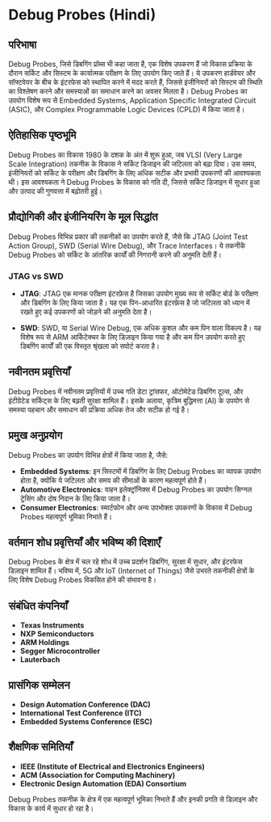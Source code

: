 # Debug Probes (Hindi)

## परिभाषा

Debug Probes, जिसे डिबगिंग प्रॉब्स भी कहा जाता है, एक विशेष उपकरण हैं जो विकास प्रक्रिया के दौरान सर्किट और सिस्टम के कार्यात्मक परीक्षण के लिए उपयोग किए जाते हैं। ये उपकरण हार्डवेयर और सॉफ्टवेयर के बीच के इंटरफेस को स्थापित करने में मदद करते हैं, जिससे इंजीनियरों को सिस्टम की स्थिति का विश्लेषण करने और समस्याओं का समाधान करने का अवसर मिलता है। Debug Probes का उपयोग विशेष रूप से Embedded Systems, Application Specific Integrated Circuit (ASIC), और Complex Programmable Logic Devices (CPLD) में किया जाता है।

## ऐतिहासिक पृष्ठभूमि

Debug Probes का विकास 1980 के दशक के अंत में शुरू हुआ, जब VLSI (Very Large Scale Integration) तकनीक के विकास ने सर्किट डिजाइन की जटिलता को बढ़ा दिया। उस समय, इंजीनियरों को सर्किट के परीक्षण और डिबगिंग के लिए अधिक सटीक और प्रभावी उपकरणों की आवश्यकता थी। इस आवश्यकता ने Debug Probes के विकास को गति दी, जिससे सर्किट डिजाइन में सुधार हुआ और उत्पाद की गुणवत्ता में बढ़ोतरी हुई। 

## प्रौद्योगिकी और इंजीनियरिंग के मूल सिद्धांत

Debug Probes विभिन्न प्रकार की तकनीकों का उपयोग करते हैं, जैसे कि JTAG (Joint Test Action Group), SWD (Serial Wire Debug), और Trace Interfaces। ये तकनीकें Debug Probes को सर्किट के आंतरिक कार्यों की निगरानी करने की अनुमति देती हैं। 

### JTAG vs SWD

- **JTAG**: JTAG एक मानक परीक्षण इंटरफ़ेस है जिसका उपयोग मुख्य रूप से सर्किट बोर्ड के परीक्षण और डिबगिंग के लिए किया जाता है। यह एक पिन-आधारित इंटरफ़ेस है जो जटिलता को ध्यान में रखते हुए कई उपकरणों को जोड़ने की अनुमति देता है।
  
- **SWD**: SWD, या Serial Wire Debug, एक अधिक कुशल और कम पिन वाला विकल्प है। यह विशेष रूप से ARM आर्किटेक्चर के लिए डिज़ाइन किया गया है और कम पिन उपयोग करते हुए डिबगिंग कार्यों की एक विस्तृत श्रृंखला को सपोर्ट करता है।

## नवीनतम प्रवृत्तियाँ

Debug Probes में नवीनतम प्रवृत्तियों में उच्च गति डेटा ट्रांसफर, ऑटोमेटेड डिबगिंग टूल्स, और इंटीग्रेटेड सर्किट्स के लिए बढ़ती सुरक्षा शामिल हैं। इसके अलावा, कृत्रिम बुद्धिमत्ता (AI) के उपयोग से समस्या पहचान और समाधान की प्रक्रिया अधिक तेज और सटीक हो गई है।

## प्रमुख अनुप्रयोग

Debug Probes का उपयोग विभिन्न क्षेत्रों में किया जाता है, जैसे:

- **Embedded Systems**: इन सिस्टमों में डिबगिंग के लिए Debug Probes का व्यापक उपयोग होता है, क्योंकि ये जटिलता और समय की सीमाओं के कारण महत्वपूर्ण होते हैं।
- **Automotive Electronics**: वाहन इलेक्ट्रॉनिक्स में Debug Probes का उपयोग सिग्नल ट्रेसिंग और दोष निदान के लिए किया जाता है।
- **Consumer Electronics**: स्मार्टफोन और अन्य उपभोक्ता उपकरणों के विकास में Debug Probes महत्वपूर्ण भूमिका निभाते हैं।

## वर्तमान शोध प्रवृत्तियाँ और भविष्य की दिशाएँ

Debug Probes के क्षेत्र में चल रहे शोध में उच्च प्रदर्शन डिबगिंग, सुरक्षा में सुधार, और इंटरफेस डिज़ाइन शामिल हैं। भविष्य में, 5G और IoT (Internet of Things) जैसे उभरते तकनीकी क्षेत्रों के लिए विशेष Debug Probes विकसित होने की संभावना है। 

## संबंधित कंपनियाँ

- **Texas Instruments**
- **NXP Semiconductors**
- **ARM Holdings**
- **Segger Microcontroller**
- **Lauterbach**

## प्रासंगिक सम्मेलन

- **Design Automation Conference (DAC)**
- **International Test Conference (ITC)**
- **Embedded Systems Conference (ESC)**

## शैक्षणिक समितियाँ

- **IEEE (Institute of Electrical and Electronics Engineers)**
- **ACM (Association for Computing Machinery)**
- **Electronic Design Automation (EDA) Consortium**

Debug Probes तकनीक के क्षेत्र में एक महत्वपूर्ण भूमिका निभाते हैं और इनकी प्रगति से डिज़ाइन और विकास के कार्य में सुधार हो रहा है।